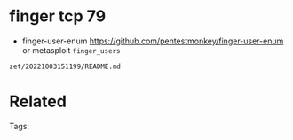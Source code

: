 # finger tcp 79
- finger-user-enum https://github.com/pentestmonkey/finger-user-enum or metasploit `finger_users`

` zet/20221003151199/README.md `

# Related


Tags:

    
